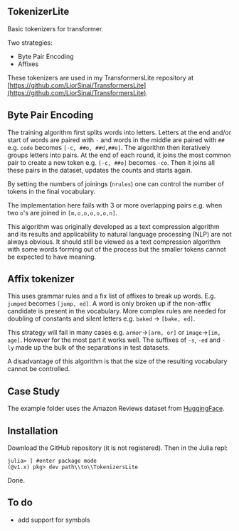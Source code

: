 ## TokenizerLite

Basic tokenizers for transformer.

Two strategies:
- Byte Pair Encoding
- Affixes

These tokenizers are used in my TransformersLite repository at [https://github.com/LiorSinai/TransformersLite](https://github.com/LiorSinai/TransformersLite).

## Byte Pair Encoding

The training algorithm first splits words into letters. 
Letters at the end and/or start of words are paired with `⋅` and words in the middle are paired with `##` e.g. `code` becomes `[⋅c, ##o, ##d,##e]`. The algorithm then iteratively groups letters into pairs. 
At the end of each round, it joins the most common pair to create a new token e.g. `[⋅c, ##o]` becomes `⋅co`. 
Then it joins all these pairs in the dataset, updates the counts and starts again.

By setting the numbers of joinings (`nrules`) one can control the number of tokens in the final vocabulary.

The implementation here fails with 3 or more overlapping pairs e.g. when two `o`'s are joined in `[m,o,o,o,o,o,n]`.

This algorithm was originally developed as a text compression algorithm and its results and applicability to natural language processing (NLP) are not always obvious. It should still be viewed as a text compression algorithm with some words forming out of the process but the smaller tokens cannot be expected to have meaning. 

## Affix tokenizer

This uses grammar rules and a fix list of affixes to break up words. E.g. `jumped` becomes `[jump, ed]`. A word is only broken up if the non-affix candidate is present in the vocabulary.
More complex rules are needed for doubling of constants and silent letters e.g. `baked` -> `[bake, ed]`. 

This strategy will fail in many cases e.g. `armor`->`[arm, or]` or `image`->`[im, age]`.
However for the most part it works well. The suffixes of `-s`, `-ed` and `-ly` made up the bulk of the separations in test datasets.

A disadvantage of this algorithm is that the size of the resulting vocabulary cannot be controlled.

## Case Study

The example folder uses the Amazon Reviews dataset from [HuggingFace](https://huggingface.co/datasets/amazon_reviews_multi).

## Installation

Download the GitHub repository (it is not registered). Then in the Julia repl:
```
julia> ] #enter package mode
(@v1.x) pkg> dev path\\to\\TokenizersLite
```

Done. 

## To do

- add support for symbols